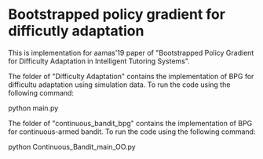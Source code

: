 # Bootstrapped policy gradient for difficutly adaptation
This is implementation for aamas'19 paper of "Bootstrapped Policy Gradient for Difficulty Adaptation in Intelligent Tutoring Systems".

The folder of "Difficulty Adaptation" contains the implementation of BPG for difficultu adaptation using simulation data.
To run the code using the following command:

python main.py

The folder of "continuous_bandit_bpg" contains the implementation of BPG for continuous-armed bandit.
To run the code using the following command:

python Continuous_Bandit_main_OO.py


